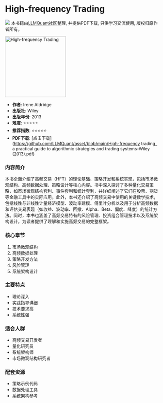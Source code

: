 # High-frequency Trading

![](https://fastly.jsdelivr.net/gh/bucketio/img3@main/2024/09/04/1725464231869-e0b2f727-2a0f-4270-bf6c-31ddc350426a.gif)
本书籍由[LLMQuant社区](https://llmquant.com/)整理, 并提供PDF下载, 只供学习交流使用, 版权归原作者所有。

<img src="cover.jpg" alt="High-frequency Trading" width="200"/>

- **作者**: Irene Aldridge
- **出版社**: Wiley
- **出版年份**: 2013
- **难度**: ⭐⭐⭐⭐⭐
- **推荐指数**: ⭐⭐⭐⭐⭐
- **PDF下载**: [点击下载](https://github.com/LLMQuant/asset/blob/main/High-frequency trading_ a practical guide to algorithmic strategies and trading systems-Wiley (2013).pdf)

### 内容简介

本书全面介绍了高频交易（HFT）的理论基础、策略开发和系统实现，包括市场微观结构、高频数据处理、策略设计等核心内容。书中深入探讨了多种量化交易策略，如市场微观结构套利、事件套利和统计套利，并详细阐述了它们在股票、期货等金融工具中的实际应用。此外，本书还介绍了高频交易中使用的关键数学技术，包括线性与非线性计量经济模型、波动率建模、傅里叶分析以及用于分析高频数据和评估交易表现（如收益、波动率、回撤、Alpha、Beta、偏度、峰度）的统计方法。同时，本书也涵盖了高频交易特有的风险管理、投资组合管理技术以及系统架构设计，为读者提供了理解和实施高频交易的完整框架。

### 核心章节

1. 市场微观结构
2. 高频数据处理
3. 策略开发方法
4. 风险管理
5. 系统架构设计

### 主要特点

- 理论深入
- 实践指导详细
- 技术要求高
- 系统性强

### 适合人群

- 高频交易开发者
- 量化研究员
- 系统架构师
- 市场微观结构研究者

### 配套资源

- 策略示例代码
- 数据处理工具
- 系统架构参考